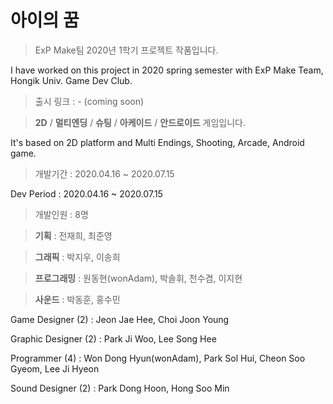 # 아이의 꿈

> ExP Make팀 2020년 1학기 프로젝트 작품입니다.

I have worked on this project in 2020 spring semester with ExP Make Team, Hongik Univ. Game Dev Club.

> 출시 링크 : - (coming soon)


> **2D** / **멀티엔딩** / **슈팅** / **아케이드** / **안드로이드** 게임입니다.

It's based on 2D platform and Multi Endings, Shooting, Arcade, Android game. 




> 개발기간 : 2020.04.16 ~ 2020.07.15

Dev Period : 2020.04.16 ~ 2020.07.15




> 개발인원 : 8명

> **기획** : 전재희, 최준영

> **그래픽** : 박지우, 이송희

> **프로그래밍** : 원동현(wonAdam), 박솔휘, 천수겸, 이지현

> **사운드** : 박동훈, 홍수민




Game Designer (2) : Jeon Jae Hee, Choi Joon Young

Graphic Designer (2) : Park Ji Woo, Lee Song Hee

Programmer (4) : Won Dong Hyun(wonAdam), Park Sol Hui, Cheon Soo Gyeom, Lee Ji Hyeon

Sound Designer (2) : Park Dong Hoon, Hong Soo Min
